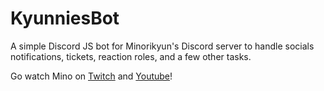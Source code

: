 # KyunniesBot

A simple Discord JS bot for Minorikyun's Discord server to handle socials notifications, tickets, reaction roles, and a few other tasks.

Go watch Mino on [Twitch](https://www.twitch.tv/minorikyun) and [Youtube](https://www.youtube.com/@Minorikyun)!
